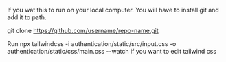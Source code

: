 If you wat this to run on your local computer. You will have to install git and add it to path.

git clone https://github.com/username/repo-name.git

Run npx tailwindcss -i authentication/static/src/input.css -o authentication/static/css/main.css --watch
if you want to edit tailwind css
